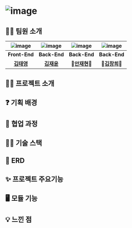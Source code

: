 # ![image](https://github.com/casealot/casealot-backend/assets/101981639/f7239b0f-2c19-4e99-a53f-ead2c79712ac)

## 🙆‍♂ 팀원 소개

| ![image](https://user-images.githubusercontent.com/110509654/227474208-7a5aeda4-d83d-435d-8eb7-8fe3aeb82edb.png) | ![image](https://user-images.githubusercontent.com/110509654/227474343-a0324a3b-c19e-4908-9351-b755d482a8e8.png) | ![image](https://user-images.githubusercontent.com/110509654/227474208-7a5aeda4-d83d-435d-8eb7-8fe3aeb82edb.png) |![image](https://user-images.githubusercontent.com/110509654/227474343-a0324a3b-c19e-4908-9351-b755d482a8e8.png) |
|:----------------------------------------------------------------------------------------------------------------:|:----------------------------------------------------------------------------------------------------------------:|:----------------------------------------------------------------------------------------------------------------:|:----------------------------------------------------------------------------------------------------------------:|
|                                                  **Front-End**                                                   |                                                   **Back-End**                                                   |                                                   **Back-End**                                                   |                                                   **Back-End**                                                   |
|                                     **[김태영](https://github.com/test12270)**                                      |                                     **[김재윤](https://github.com/JaeYooooon)**                                     |                                  **👑[안재현](https://github.com/IamAnjaehyn)👑**                                   |                                  **👑[김창희](https://github.com/dev-hee99)👑**                                   |


## 👨‍💻 프로젝트 소개
## ❓ 기획 배경
## 🤝 협업 과정
## 👨‍🔧 기술 스택
## 📑 ERD
## ✨ 프로젝트 주요기능
## 🖥️ 모듈 기능
## 💡 느낀 점


